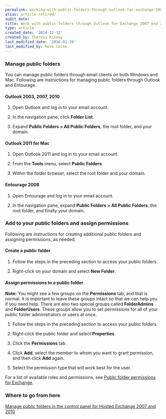 ```yaml
---
permalink: working-with-public-folders-through-outlook-for-exchange-2007-and-2010/
alias: article-retired/
audit_date:
title: Work with public folders through Outlook for Exchange 2007 and 2010
type: article
created_date: '2014-12-12'
created_by: Theresa Kinney
last_modified_date: '2016-01-29'
last_modified_by: Rose Coste
---
```


### Manage public folders

You can manage public folders through email clients on both Windows and
Mac. Following are instructions for managing public folders through
Outlook and Entourage.

#### Outlook 2003, 2007, 2010

1. Open Outlook and log in to your email account.

2. In the navigation pane, click **Folder List**.

3. Expand **Public Folders > All Public Folders**, the root
   folder, and your domain.

#### Outlook 2011 for Mac

1. Open Outlook 2011 and log in to your email account.

2. From the **Tools** menu, select **Public Folders**.

3. Within the folder browser, select the root folder and your domain.

#### Entourage 2008

1. Open Entourage and log in to your email account.

2. In the navigation pane, expand **Public Folders > All Public
   Folders**, the root folder, and finally your domain.

### Add to your public folders and assign permissions

Following are instructions for creating additional public folders and
assigning permissions, as needed.

#### Create a public folder

1.  Follow the steps in the preceding section to access your
    public folders.

2.  Right-click on your domain and select **New Folder**.

#### Assign permissions to a public folder

**Note:** You might see a few groups on the **Permissions** tab, and
that is normal. It is important to leave these groups intact so that we
can help you if you need help. There are also two special groups
called **FolderAdmins** and **FolderUsers**. These groups allow you to
set permissions for all of your public folder administrators or users at
once.

1. Follow the steps in the preceding section to access your public
   folders.

2. Right-click the public folder and select **Properties**.

3. Click the **Permissions** tab.

4. Click **Add**, select the member to whom you want to grant
   permission, and then click **Add** again.

5. Select the permission type that will work best for the user.

  For a list of available roles and permissions, see [Public folder permissions for Exchange](/support/how-to/public-folder-permissions-for-exchange).

### Where to go from here

[Manage public folders in the control panel for Hosted Exchange 2007 and 2010](/support/how-to/manage-public-folders-in-the-control-panel-for-hosted-exchange-2007-and-2010)
